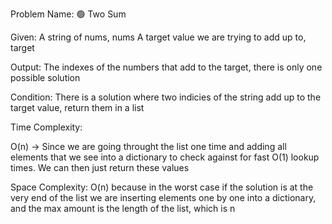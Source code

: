 Problem Name:
🟢 Two Sum

Given:
A string of nums, nums
A target value we are trying to add up to, target

Output:
The indexes of the numbers that add to the target, there is only one possible solution

Condition:
There is a solution where two indicies of the string add up to the target value, return them in a list

Time Complexity:

O(n) -> Since we are going throught the list one time and adding all elements that we see into a dictionary to check against for fast O(1) lookup times. We can then just return these values

Space Complexity:
O(n) because in the worst case if the solution is at the very end of the list we are inserting elements one by one into a dictionary, and the max amount is the length of the list, which is n
